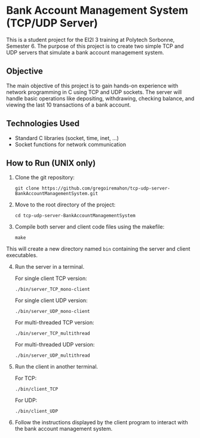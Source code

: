 # Bank Account Management System (TCP/UDP Server)

This is a student project for the EI2I 3 training at Polytech Sorbonne, Semester 6. The purpose of this project is to create two simple TCP and UDP servers that simulate a bank account management system.

## Objective

The main objective of this project is to gain hands-on experience with network programming in C using TCP and UDP sockets. The server will handle basic operations like depositing, withdrawing, checking balance, and viewing the last 10 transactions of a bank account.

## Technologies Used

- Standard C libraries (socket, time, inet, ...)
- Socket functions for network communication

## How to Run (UNIX only)

1. Clone the git repository:

    `git clone https://github.com/gregoiremahon/tcp-udp-server-BankAccountManagementSystem.git`

2. Move to the root directory of the project:

    `cd tcp-udp-server-BankAccountManagementSystem`

3. Compile both server and client code files using the makefile:

    `make`

This will create a new directory named `bin` containing the server and client executables.

4. Run the server in a terminal. 

    For single client TCP version:

    `./bin/server_TCP_mono-client`

    For single client UDP version:

    `./bin/server_UDP_mono-client`

    For multi-threaded TCP version:

    `./bin/server_TCP_multithread`

    For multi-threaded UDP version:

    `./bin/server_UDP_multithread`

5. Run the client in another terminal. 

    For TCP:

    `./bin/client_TCP`

    For UDP:

    `./bin/client_UDP`

6. Follow the instructions displayed by the client program to interact with the bank account management system.
